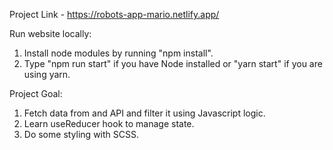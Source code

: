 Project Link - https://robots-app-mario.netlify.app/

Run website locally:
1. Install node modules by running "npm install".
2. Type "npm run start" if you have Node installed or "yarn start" if you are using yarn.

Project Goal:
1. Fetch data from and API and filter it using Javascript logic.
2. Learn useReducer hook to manage state.
3. Do some styling with SCSS.
